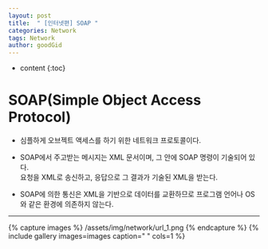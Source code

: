 ```yaml
---
layout: post
title:  " [인터넷편] SOAP "
categories: Network
tags: Network
author: goodGid
---
```

* content
{:toc}


# SOAP(Simple Object Access Protocol)

* 심플하게 오브젝트 액세스를 하기 위한 네트워크 프로토콜이다.

* SOAP에서 주고받는 메시지는 XML 문서이며, 그 안에 SOAP 명령이 기술되어 있다. <br> 요청을 XML로 송신하고, 응답으로 그 결과가 기술된 XML을 받는다.

* SOAP에 의한 통신은 XML을 기반으로 데이터를 교환하므로 프로그램 언어나 OS와 같은 환경에 의존하지 않는다.

---

{% capture images %}
    /assets/img/network/url_1.png
{% endcapture %}
{% include gallery images=images caption=" " cols=1 %}

